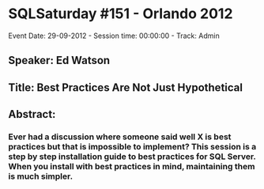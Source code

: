 # SQLSaturday #151 - Orlando 2012
Event Date: 29-09-2012 - Session time: 00:00:00 - Track: Admin
## Speaker: Ed Watson
## Title: Best Practices Are Not Just Hypothetical
## Abstract:
### Ever had a discussion where someone said well X is best practices but that is impossible to implement?  This session is a step by step installation guide to best practices for SQL Server.  When you install with best practices in mind, maintaining them is much simpler.
